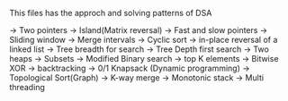 This files has the approch and solving patterns of DSA

-> Two pointers
-> Island(Matrix reversal)
-> Fast and slow pointers
-> Sliding window
-> Merge intervals
-> Cyclic sort
-> in-place reversal of a linked list
-> Tree breadth for search
-> Tree Depth first search
-> Two heaps
-> Subsets
-> Modified Binary search
-> top K elements
-> Bitwise XOR
-> backtracking
-> 0/1 Knapsack (Dynamic programming)
-> Topological Sort(Graph)
-> K-way merge
-> Monotonic stack
-> Multi threading 
